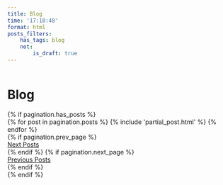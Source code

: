 ```yaml
---
title: Blog
time: '17:10:48'
format: html
posts_filters:
    has_tags: blog
    not:
        is_draft: true
---
```


<div class="ui basic segment" id="blog">
    <div class="ui stackable grid container">
        <div class="row">
            <div class="sixteen wide column">
                <h1>Blog</h1>
            </div>
        </div>
        <div class="row">
            <div class="sixteen wide column">
                {% if pagination.has_posts %}
                <section>
                    {% for post in pagination.posts %}
                    {% include 'partial_post.html' %}
                    {% endfor %}
                </section>
                <section>
                    {% if pagination.prev_page %}<div class="prev"><a href="{{ pagination.prev_page }}">Next Posts</a></div>{% endif %}
                    {% if pagination.next_page %}<div class="next"><a href="{{ pagination.next_page }}">Previous Posts</a></div>{% endif %}
                </section>
                {% endif %}
            </div>
        </div>
    </div>
</div>

